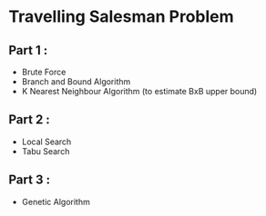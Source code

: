 # Travelling Salesman Problem

## Part 1 :

- Brute Force
- Branch and Bound Algorithm 
- K Nearest Neighbour Algorithm (to estimate BxB upper bound)

## Part 2 :

- Local Search
- Tabu Search

## Part 3 :

- Genetic Algorithm
